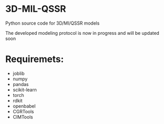 # 3D-MIL-QSSR
Python source code for 3D/MI/QSSR models

The developed modeling protocol is now in progress and will be updated soon

# Requiremets:
* joblib
* numpy
* pandas
* scikit-learn
* torch
* rdkit
* openbabel
* CGRTools
* CIMTools



